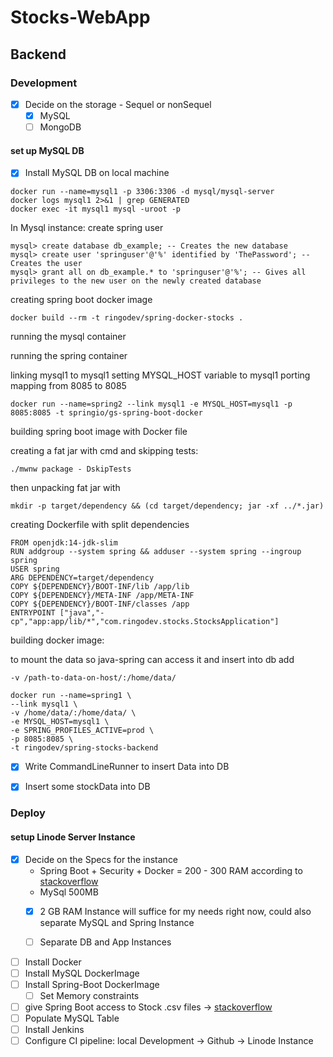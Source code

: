 # Stocks-WebApp

## Backend

### Development

* [x] Decide on the storage - Sequel or nonSequel
  * [x] MySQL  
  * [ ] MongoDB

#### set up MySQL DB

* [x] Install MySQL DB on local machine

```
docker run --name=mysql1 -p 3306:3306 -d mysql/mysql-server
docker logs mysql1 2>&1 | grep GENERATED
docker exec -it mysql1 mysql -uroot -p
```
In Mysql instance:
create spring user
```
mysql> create database db_example; -- Creates the new database
mysql> create user 'springuser'@'%' identified by 'ThePassword'; -- Creates the user
mysql> grant all on db_example.* to 'springuser'@'%'; -- Gives all privileges to the new user on the newly created database
```

creating spring boot docker image

```
docker build --rm -t ringodev/spring-docker-stocks .
```


running the mysql container

running the spring container 

linking mysql1 to mysql1
setting MYSQL_HOST variable to mysql1
porting mapping from 8085 to 8085

```
docker run --name=spring2 --link mysql1 -e MYSQL_HOST=mysql1 -p 8085:8085 -t springio/gs-spring-boot-docker
```

building spring boot image with Docker file

creating a fat jar with cmd and skipping tests:

```
./mwnw package - DskipTests

```
then unpacking fat jar with 
```
mkdir -p target/dependency && (cd target/dependency; jar -xf ../*.jar)
```

creating Dockerfile with split dependencies

```
FROM openjdk:14-jdk-slim
RUN addgroup --system spring && adduser --system spring --ingroup spring
USER spring
ARG DEPENDENCY=target/dependency
COPY ${DEPENDENCY}/BOOT-INF/lib /app/lib
COPY ${DEPENDENCY}/META-INF /app/META-INF
COPY ${DEPENDENCY}/BOOT-INF/classes /app
ENTRYPOINT ["java","-cp","app:app/lib/*","com.ringodev.stocks.StocksApplication"]
```

building docker image:

to mount the data so java-spring can access it and insert into db add

`
-v /path-to-data-on-host/:/home/data/
`
```
docker run --name=spring1 \
--link mysql1 \
-v /home/data/:/home/data/ \
-e MYSQL_HOST=mysql1 \
-e SPRING_PROFILES_ACTIVE=prod \
-p 8085:8085 \
-t ringodev/spring-stocks-backend
```


* [x] Write CommandLineRunner to insert Data into DB

* [x] Insert some stockData into DB

### Deploy

#### setup Linode Server Instance

* [x] Decide on the Specs for the instance
  * Spring Boot + Security + Docker = 200 - 300 RAM according to [stackoverflow](https://bit.ly/3cJy7ai)
  * MySql 500MB
  * [x] 2 GB RAM Instance will suffice for my needs right now, could also separate MySQL and Spring Instance
  * [ ] Separate DB and App Instances


* [ ] Install Docker
* [ ] Install MySQL DockerImage
* [ ] Install Spring-Boot DockerImage
  * [ ] Set Memory constraints
* [ ] give Spring Boot access to Stock .csv files -> [stackoverflow](https://bit.ly/3jnzXAw)
* [ ] Populate MySQL Table
* [ ] Install Jenkins
* [ ] Configure CI pipeline: local Development -> Github -> Linode Instance
